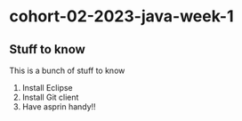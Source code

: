 # cohort-02-2023-java-week-1

## Stuff to know

This is a bunch of stuff to know
1. Install Eclipse
1. Install Git client
1. Have asprin handy!!
